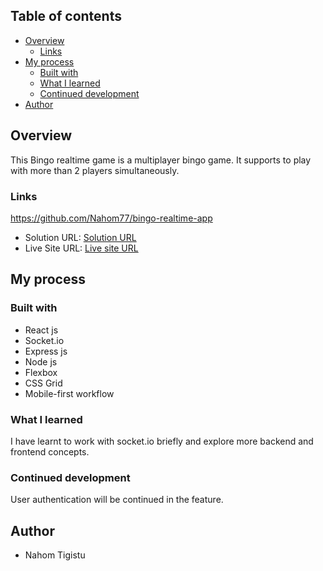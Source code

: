 ## Table of contents

- [Overview](#overview)
  - [Links](#links)
- [My process](#my-process)
  - [Built with](#built-with)
  - [What I learned](#what-i-learned)
  - [Continued development](#continued-development)
- [Author](#author)

## Overview

This Bingo realtime game is a multiplayer bingo game. It supports to play with more than 2 players simultaneously.

### Links

https://github.com/Nahom77/bingo-realtime-app

- Solution URL: [Solution URL](https://github.com/Nahom77/bingo-realtime-app)
- Live Site URL: [Live site URL](https://bingo-game-by-nahom.vercel.app/)

## My process

### Built with

- React js
- Socket.io
- Express js
- Node js
- Flexbox
- CSS Grid
- Mobile-first workflow

### What I learned

I have learnt to work with socket.io briefly and explore more backend and frontend concepts.

### Continued development

User authentication will be continued in the feature.

## Author

- Nahom Tigistu
